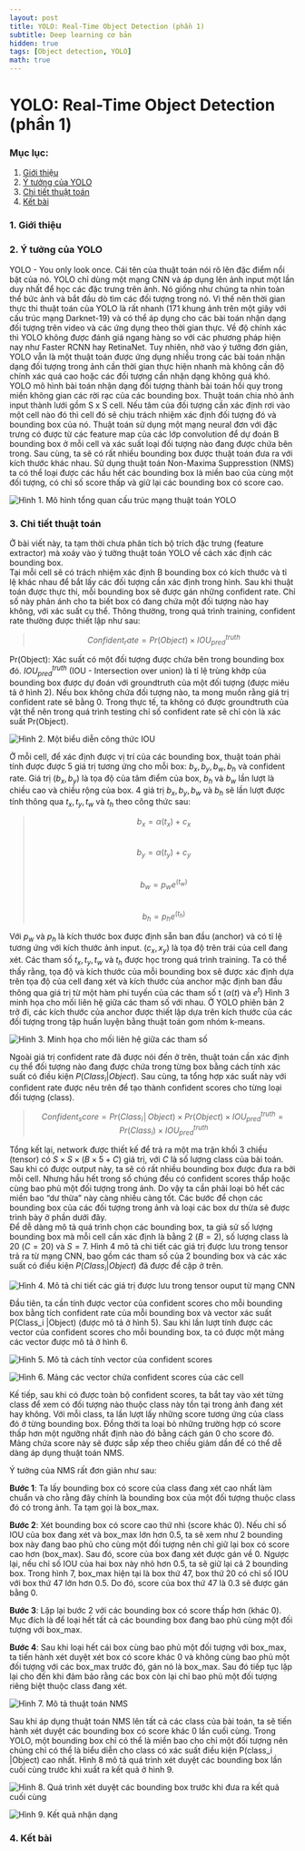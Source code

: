 ```yaml
---
layout: post
title: YOLO: Real-Time Object Detection (phần 1)
subtitle: Deep learning cơ bản
hidden: true
tags: [Object detection, YOLO]
math: true
---
```


# YOLO: Real-Time Object Detection (phần 1)
### Mục lục:
1. [Giới thiệu](#intro)
2. [Ý tưởng của YOLO](#notation )
3. [Chi tiết thuật toán](#forward)
4. [Kết bài](#conclusion)


### 1. Giới thiệu <a name="intro"></a>

### 2. Ý tưởng của YOLO <a name="notation"></a>

YOLO - You only look once. Cái tên của thuật toán nói rõ lên đặc điểm nổi bật của nó. YOLO chỉ dùng một mạng CNN và áp dụng lên ảnh input một lần duy nhất để học các đặc trưng trên ảnh. Nó giống như chúng ta nhìn toàn thể bức ảnh và bắt đầu dò tìm các đối tượng trong nó. Vì thế nên thời gian thực thi thuật toán của YOLO là rất nhanh (171 khung ảnh trên một giây với cấu trúc mạng Darknet-19) và có thể áp dụng cho các bài toán nhận dạng đối tượng trên video và các ứng dụng theo thời gian thực.  Về độ chính xác thì YOLO không được đánh giá ngang hàng so với các phương pháp hiện nay như Faster RCNN hay RetinaNet. Tuy nhiên, nhờ vào ý tưởng đơn giản, YOLO vẫn là một thuật toán được ứng dụng nhiều trong các bài toán nhận dạng đối tượng trong ảnh cần thời gian thực hiện nhanh mà không cần độ chính xác quá cao hoặc các đối tượng cần nhận dạng không quá khó.   
YOLO mô hình bài toán nhận dạng đối tượng thành bài toán hồi quy trong miền không gian các rời rạc của các bounding box. Thuật toán chia nhỏ ảnh input thành lưới gồm S x S cell. Nếu tâm của đối tượng cần xác định rơi vào một cell nào đó thì cell đó sẽ chịu trách nhiệm xác định đối tượng đó và bounding box của nó. Thuật toán sử dụng một mạng neural đơn với đặc trưng có được từ các feature map của các lớp convolution để dự đoán B bounding box ở mỗi cell và xác suất loại đối tượng nào đang được chứa bên trong. Sau cùng, ta sẽ có rất nhiều bounding box được thuật toán đưa ra với kích thước khác nhau. Sử dụng thuật toán Non-Maxima Suppresstion (NMS) ta có thể loại được các hầu hết các bounding box là miền bao của cùng một đối tượng, có chỉ số score thấp và giữ lại các bounding box có score cao.   

![Hình 1. Mô hình tổng quan cấu trúc mạng thuật toán YOLO](/img/20180731/Fig1.jpg)    
### 3. Chi tiết thuật toán <a name="forward"></a>
Ở bài viết này, ta tạm thời chưa phân tích bộ trích đặc trưng (feature extractor) mà xoáy vào ý tưởng thuật toán YOLO về cách xác định các bounding box.   
Tại mỗi cell sẽ có trách nhiệm xác định B bounding box có kích thước và tỉ lệ khác nhau để bắt lấy các đối tượng cần xác định trong hình. Sau khi thuật toán được thực thi, mỗi bounding box sẽ được gán những confident rate. Chỉ số này phản ánh cho ta biết box có đang chứa một đối tượng nào hay không, với xác suất cụ thể. Thông thường, trong quá trình training, confident rate thường được thiết lập như sau:   

>$$
Confident_rate=Pr⁡(Object) \times IOU_{pred}^{truth}
$$   

Pr(Object): Xác suất có một đối tượng được chứa bên trong bounding box đó. $IOU_{pred}^{truth}$ (IOU - Intersection over union) là tỉ lệ trùng khớp của bounding box được dự đoán với groundtruth của một đối tượng (được miêu tả ở hình 2). Nếu box không chứa đối tượng nào, ta mong muốn rằng giá trị confident rate sẽ bằng 0. Trong thực tế, ta không có được groundtruth của vật thể nên trong quá trình testing chỉ số confident rate sẽ chỉ còn là xác suất Pr(Object).   

![Hình 2. Một biểu diễn công thức IOU](/img/20180731/Fig2.PNG) 

Ở mỗi cell, để xác định được vị trí của các bounding box, thuật toán phải tính được được 5 giá trị tương ứng cho mỗi box: $b_x,b_y,b_w,b_h$ và confident rate. Giá trị $(b_x,b_y)$ là tọa độ của tâm điểm của box, $b_h$ và $b_w$ lần lượt là chiều cao và chiều rộng của box. 4 giá trị $b_x,b_y,b_w$ và $b_h$ sẽ lần lượt được tính thông qua $t_x,t_y,t_w$ và $t_h$ theo công thức sau:   

>$$
b_x=α(t_x )+c_x
$$    
>$$
b_y=α(t_y )+c_y
$$    
>$$
b_w=p_w e^(t_w )
$$   
>$$
b_h=p_h e^(t_h )
$$   

Với $p_w$ và $p_h$ là kích thước box được định sẵn ban đầu (anchor) và có tỉ lệ tương ứng với kích thước ảnh input. $(c_x,x_y)$ là tọa độ trên trái của cell đang xét. Các tham số $t_x,t_y,t_w$ và $t_h$ được học trong quá trình training. Ta có thể thấy rằng, tọa độ và kích thước của mỗi bounding box sẽ được xác định dựa trên tọa độ của cell đang xét và kích thước của anchor mặc định ban đầu thông qua giá trị từ một hàm phi tuyến của các tham số t ($α(t)$ và $e^t$) Hình 3 minh họa cho mối liên hệ giữa các tham số với nhau. Ở YOLO phiên bản 2 trở đi, các kích thước của anchor được thiết lập dựa trên kích thước của các đối tượng trong tập huấn luyện bằng thuật toán gom nhóm k-means.  

![Hình 3. Minh họa cho mối liên hệ giữa các tham số](/img/20180731/Fig3.PNG)   

Ngoài giá trị confident rate đã được nói đến ở trên, thuật toán cần xác định cụ thể đối tượng nào đang được chứa trong từng box bằng cách tính xác suất có điều kiện $P(Class_i |Object)$. Sau cùng, ta tổng hợp xác suất này với confident rate được nêu trên để tạo thành confident scores cho từng loại đối tượng (class).   

>$$
Confident_score= Pr⁡(Class_i│Object) \times Pr⁡(Object) \times IOU_{pred}^{truth} = Pr⁡(Class_i) \times IOU_{pred}^{truth}
$$  

Tổng kết lại,  network được thiết kế để trả ra một ma trận khối 3 chiều (tensor) có $S \times S \times (B \times 5+C)$ giá trị, với $C$ là số  lượng class của bài toán. Sau khi có được output này, ta sẽ có rất nhiều bounding box được đưa ra bởi mỗi cell. Nhưng hầu hết trong số chúng đều có confident scores thấp hoặc cùng bao phủ một đối tượng trong ảnh. Do vậy ta cần phải loại bỏ hết các miền bao “dư thừa” này càng nhiều càng tốt. Các bước để chọn các bounding box của các đối tượng trong ảnh và loại các box dư thừa sẽ được trình bày ở phần dưới đây.   
Để dễ dàng mô tả quá trình chọn các bounding box, ta giả sử số lượng bounding box mà mỗi cell cần xác định là bằng 2 $(B=2)$, số lượng class là 20 $(C=20)$ và $S = 7$. Hình 4 mô tả chi tiết các giá trị được lưu trong tensor trả ra từ mạng CNN, bao gồm các tham số của 2 bounding box và các xác suất có điều kiện $P(Class_i |Object)$ đã được đề cập ở trên. 

![Hình 4. Mô tả chi tiết các giá trị được lưu trong tensor ouput từ mạng CNN](/img/20180731/Fig4.PNG)  

Đầu tiên, ta cần tính được vector của confident scores cho mỗi bounding box bằng tích confident rate của mỗi bounding box và vector xác suất P(Class_i |Object) (được mô tả ở hình 5). Sau khi lần lượt tính được các vector của confident scores cho mỗi bounding box, ta có được một mảng các vector được mô tả ở hình 6.

![Hình 5. Mô tả cách tính vector của confident scores](/img/20180731/Fig5.PNG)  

![Hình 6. Mảng các vector chứa confident scores của các cell](/img/20180731/Fig6.PNG)

Kế tiếp, sau khi có được toàn bộ confident scores, ta bắt tay vào xét từng class để xem có đối tượng nào thuộc class này tồn tại trong ảnh đang xét hay không. Với mỗi class, ta lần lượt lấy những score tương ứng của class đó ở từng bounding box. Đồng thời ta loại bỏ những trường hợp có score thấp hơn một ngưỡng nhất định nào đó bằng cách gán 0 cho score đó. Mảng chứa score này sẽ được sắp xếp theo chiều giảm dần để có thể dễ dàng áp dụng thuật toán NMS.

Ý tưởng của NMS rất đơn giản như sau:

**Bước 1**: Ta lấy bounding box có score của class đang xét cao nhất làm chuẩn và cho rằng đây chính là bounding box của một đối tượng thuộc class đó có trong ảnh. Ta tạm gọi là box_max.

**Bước 2**: Xét bounding box có score cao thứ nhì (score khác 0). Nếu chỉ số IOU của box đang xét và box_max lớn hơn 0.5, ta sẽ xem như 2 bounding box này đang bao phủ cho cùng một đối tượng nên chỉ giữ lại box có score cao hơn (box_max). Sau đó, score của box đang xét được gán về 0. Ngược lại, nếu chỉ số IOU của hai box này nhỏ hơn 0.5, ta sẽ giữ lại cả 2 bounding box. Trong hình 7, box_max hiện tại là box thứ 47, box thứ 20 có chỉ số IOU với box thứ 47 lớn hơn 0.5. Do đó, score của box thứ 47 là 0.3 sẽ được gán bằng 0.

**Bước 3**: Lặp lại bước 2 với các bounding box có score thấp hơn (khác 0). Mục đích là để loại hết tất cả các bounding box đang bao phủ cùng một đối tượng với box_max.

**Bước 4**: Sau khi loại hết cái box cùng bao phủ một đối tượng với box_max, ta tiến hành xét duyệt xét box có score khác 0 và không cùng bao phủ một đối tượng với các box_max trước đó, gán nó là box_max. Sau đó tiếp tục lặp lại cho đến khi đảm bảo rằng các box còn lại chỉ bao phủ một đối tượng riêng biệt thuộc class đang xét.

![Hình 7. Mô tả thuật toán NMS](/img/20180731/Fig7.PNG)

Sau khi áp dụng thuật toán NMS lên tất cả các class của bài toán, ta sẽ tiến hành xét duyệt các bounding box có score khác 0 lần cuối cùng. Trong YOLO, một bounding box chỉ có thể là miền bao cho chỉ một đối tượng nên chúng chỉ có thể là biểu diễn cho class có xác suất điều kiện P(class_i |Object) cao nhất.  Hình 8 mô tả quá trình xét duyệt các bounding box lần cuối cùng trước khi xuất ra kết quả ở hình 9.

![Hình 8. Quá trình xét duyệt các bounding box trước khi đưa ra kết quả cuối cùng](/img/20180731/Fig8.PNG)

![Hình 9. Kết quả nhận dạng](/img/20180731/Fig9.PNG)

### 4. Kết bài <a name="conclusion"></a>






